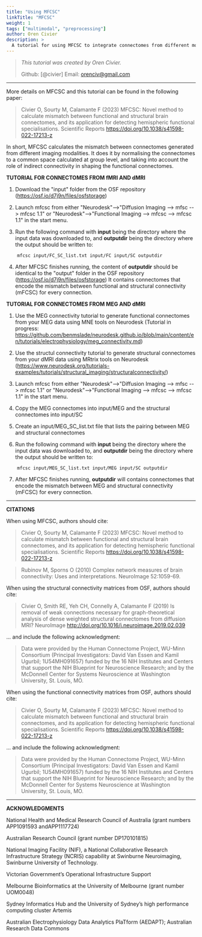 ```yaml
---
title: "Using MFCSC"
linkTitle: "MFCSC"
weight: 1
tags: ["multimodal", "preprocessing"]
author: Oren Civier
description: > 
  A tutorial for using MFCSC to integrate connectomes from different modalities
---
```



> _This tutorial was created by Oren Civier._ 
>
> Github: [@civier]
> Email: orenciv@gmail.com
>

----------

More details on MFCSC and this tutorial can be found in the following paper:

> Civier O, Sourty M, Calamante F (2023) MFCSC: Novel method to calculate mismatch between functional and structural brain connectomes, and its application for detecting hemispheric functional specialisations. Scientific Reports
https://doi.org/10.1038/s41598-022-17213-z

In short, MFCSC calculates the mismatch between connectomes generated from different imaging modalities. It does it by normalising the connectomes to a common space calculated at group level, and taking into account the role of indirect connectivity in shaping the functional connectomes.


**TUTORIAL FOR CONNECTOMES FROM fMRI AND dMRI** 

1. Download the "input" folder from the OSF repository (https://osf.io/d7j9n/files/osfstorage)

2. Launch mfcsc from either "Neurodesk"-->"Diffusion Imaging --> mfsc --> mfcsc 1.1" or "Neurodesk"-->"Functional Imaging --> mfcsc --> mfcsc 1.1" in the start menu. 

3. Run the following command with **input** being the directory where the input data was downloaded to, and **outputdir** being the directory where the output should be written to:
```
    mfcsc input/FC_SC_list.txt input/FC input/SC outputdir
```

4. After MFCSC finishes running, the content of **outputdir** should be identical to the "output" folder in the OSF repository (https://osf.io/d7j9n/files/osfstorage)
   It contains connectomes that encode the mismatch between functional and structural connectivity (mFCSC) for every connection.


**TUTORIAL FOR CONNECTOMES FROM MEG AND dMRI** 

1. Use the MEG connectivity tutorial to generate functional connectomes from your MEG data using MNE tools on Neurodesk (Tutorial in progress: https://github.com/benmslade/neurodesk.github.io/blob/main/content/en/tutorials/electrophysiology/meg_connectivity.md)
   
2. Use the structul connectivity tutorial to generate structural connectomes from your dMRI data using MRtrix tools on Neurodesk (https://www.neurodesk.org/tutorials-examples/tutorials/structural_imaging/structuralconnectivity/)

3. Launch mfcsc from either "Neurodesk"-->"Diffusion Imaging --> mfsc --> mfcsc 1.1" or "Neurodesk"-->"Functional Imaging --> mfcsc --> mfcsc 1.1" in the start menu. 

4. Copy the MEG connectomes into input/MEG and the structural connectomes into input/SC

5. Create an input/MEG_SC_list.txt file that lists the pairing between MEG and structural connectomes

6. Run the following command with **input** being the directory where the input data was downloaded to, and **outputdir** being the directory where the output should be written to:
```
    mfcsc input/MEG_SC_list.txt input/MEG input/SC outputdir
```

7. After MFCSC finishes running, **outputdir** will  contains connectomes that encode the mismatch between MEG and structural connectivity (mFCSC) for every connection.


----------

**CITATIONS**

When using MFCSC, authors should cite:

> Civier O, Sourty M, Calamante F (2023) MFCSC: Novel method to calculate mismatch between functional and structural brain connectomes, and its application for detecting hemispheric functional specialisations. Scientific Reports
https://doi.org/10.1038/s41598-022-17213-z
 
> Rubinov M, Sporns O (2010) Complex network measures of brain
connectivity: Uses and interpretations. NeuroImage 52:1059-69.

When using the structural connectivity matrices from OSF, authors should cite:

> Civier O, Smith RE, Yeh CH, Connelly A, Calamante F (2019) Is removal of weak connections necessary for graph-theoretical analysis of dense weighted structural connectomes from diffusion MRI? NeuroImage http://doi.org/10.1016/j.neuroimage.2019.02.039

... and include the following acknowledgment:

> Data were provided by the Human Connectome Project, WU-Minn Consortium (Principal Investigators: David Van Essen and Kamil Ugurbil; 1U54MH091657) funded by the 16 NIH Institutes and Centers that support the NIH Blueprint for Neuroscience Research; and by the McDonnell Center for Systems Neuroscience at Washington University, St. Louis, MO.

	
When using the functional connectivity matrices from OSF, authors should cite:
	

> Civier O, Sourty M, Calamante F (2023) MFCSC: Novel method to calculate mismatch between functional and structural brain connectomes, and its application for detecting hemispheric functional specialisations. Scientific Reports https://doi.org/10.1038/s41598-022-17213-z

... and include the following acknowledgment:

> Data were provided by the Human Connectome Project, WU-Minn Consortium (Principal Investigators: David Van Essen and Kamil Ugurbil; 1U54MH091657) funded by the 16 NIH Institutes and Centers that support the NIH Blueprint for Neuroscience Research; and by the McDonnell Center for Systems Neuroscience at Washington University, St. Louis, MO.

-----------------

**ACKNOWLEDGMENTS**
    
National Health and Medical Research Council of Australia (grant numbers APP1091593 andAPP1117724)

Australian Research Council (grant number DP170101815)

National Imaging Facility (NIF), a National Collaborative Research Infrastructure Strategy (NCRIS) capability at Swinburne Neuroimaging, Swinburne University of Technology.

Victorian Government’s Operational Infrastructure Support

Melbourne Bioinformatics at the University of Melbourne (grant number UOM0048)

Sydney Informatics Hub and the University of Sydney’s high performance computing cluster Artemis

Australian Electrophysiology Data Analytics PlaTform (AEDAPT); Australian Research Data Commons



